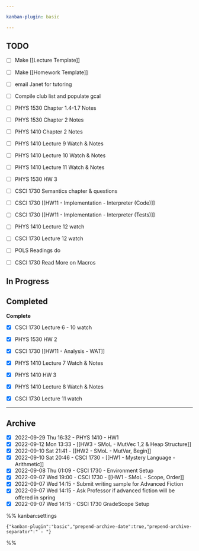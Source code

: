 ```yaml
---

kanban-plugin: basic

---
```


## TODO

- [ ] Make [[Lecture Template]]
- [ ] Make [[Homework Template]]
- [ ] email Janet for tutoring
- [ ] Compile club list and populate gcal
- [ ] PHYS 1530 Chapter 1.4-1.7 Notes
- [ ] PHYS 1530 Chapter 2 Notes
- [ ] PHYS 1410 Chapter 2 Notes
- [ ] PHYS 1410 Lecture 9 Watch & Notes
- [ ] PHYS 1410 Lecture 10 Watch & Notes
- [ ] PHYS 1410 Lecture 11 Watch & Notes
- [ ] PHYS 1530 HW 3
- [ ] CSCI 1730 Semantics chapter & questions
- [ ] CSCI 1730 [[HW11 - Implementation - Interpreter (Code)]]
- [ ] CSCI 1730 [[HW11 - Implementation - Interpreter (Tests)]]
- [ ] PHYS 1410 Lecture 12 watch
- [ ] CSCI 1730 Lecture 12 watch
- [ ] POLS Readings do
- [ ] CSCI 1730 Read More on Macros


## In Progress



## Completed

**Complete**
- [x] CSCI 1730 Lecture 6 - 10 watch
- [x] PHYS 1530 HW 2
- [x] CSCI 1730 [[HW11 - Analysis - WAT]]
- [x] PHYS 1410 Lecture 7 Watch & Notes
- [x] PHYS 1410 HW 3
- [x] PHYS 1410 Lecture 8 Watch & Notes
- [x] CSCI 1730 Lecture 11 watch


***

## Archive

- [x] 2022-09-29 Thu 16:32  -  PHYS 1410 - HW1
- [x] 2022-09-12 Mon 13:33  -  [[HW3 - SMoL - MutVec 1,2 & Heap Structure]]
- [x] 2022-09-10 Sat 21:41  -  [[HW2 - SMoL - MutVar, Begin]]
- [x] 2022-09-10 Sat 20:46  -  CSCI 1730 - [[HW1 - Mystery Language - Arithmetic]]
- [x] 2022-09-08 Thu 01:09  -  CSCI 1730 - Environment Setup
- [x] 2022-09-07 Wed 19:00  -  CSCI 1730 - [[HW1 - SMoL - Scope, Order]]
- [x] 2022-09-07 Wed 14:15  -  Submit writing sample for Advanced Fiction
- [x] 2022-09-07 Wed 14:15  -  Ask Professor if advanced fiction will be offered in spring
- [x] 2022-09-07 Wed 14:15  -  CSCI 1730 GradeScope Setup

%% kanban:settings
```
{"kanban-plugin":"basic","prepend-archive-date":true,"prepend-archive-separator":" - "}
```
%%